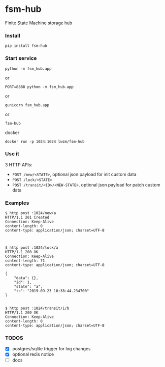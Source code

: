 # fsm-hub

Finite State Machine storage hub

### Install
```
pip install fsm-hub
```

### Start service
```
python -m fsm_hub.app
```
or
```
PORT=8888 python -m fsm_hub.app
```
or
```
gunicorn fsm_hub.app
```
or
```
fsm-hub
```

docker
```
docker run -p 1024:1024 lwzm/fsm-hub
```


### Use it

3 HTTP APIs:

* `POST /new/<STATE>`, optional json payload for init custom data
* `POST /lock/<STATE>`
* `POST /transit/<ID>/<NEW-STATE>`, optional json payload for patch custom data

### Examples
```
$ http post :1024/new/a
HTTP/1.1 201 Created
Connection: Keep-Alive
content-length: 0
content-type: application/json; charset=UTF-8



$ http post :1024/lock/a
HTTP/1.1 200 OK
Connection: Keep-Alive
content-length: 71
content-type: application/json; charset=UTF-8

{
    "data": {},
    "id": 1,
    "state": "a",
    "ts": "2019-09-23 10:38:44.234700"
}


$ http post :1024/transit/1/b
HTTP/1.1 200 OK
Connection: Keep-Alive
content-length: 0
content-type: application/json; charset=UTF-8

```


### TODOS

* [x] postgres/sqlite trigger for log changes
* [x] optional redis notice
* [ ] docs
